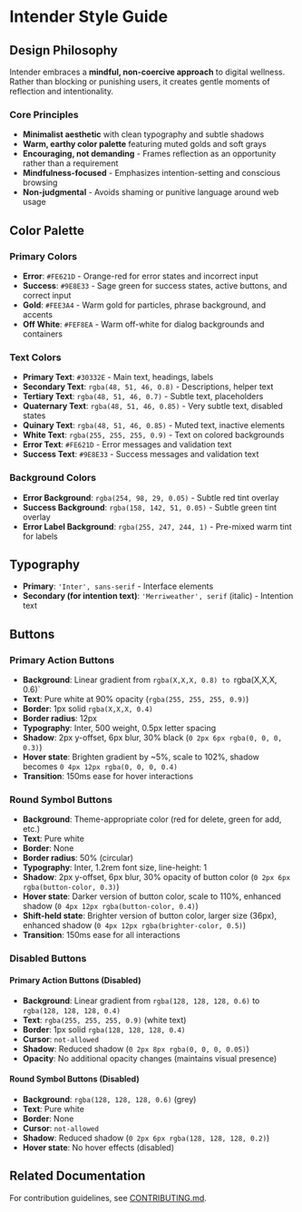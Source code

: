 # Intender Style Guide

## Design Philosophy

Intender embraces a **mindful, non-coercive approach** to digital wellness. Rather than blocking or punishing users, it creates gentle moments of reflection and intentionality.

### Core Principles

- **Minimalist aesthetic** with clean typography and subtle shadows
- **Warm, earthy color palette** featuring muted golds and soft grays
- **Encouraging, not demanding** - Frames reflection as an opportunity rather than a requirement
- **Mindfulness-focused** - Emphasizes intention-setting and conscious browsing
- **Non-judgmental** - Avoids shaming or punitive language around web usage

## Color Palette

### Primary Colors

- **Error**: `#FE621D` - Orange-red for error states and incorrect input
- **Success**: `#9E8E33` - Sage green for success states, active buttons, and correct input
- **Gold**: `#FEE3A4` - Warm gold for particles, phrase background, and accents
- **Off White**: `#FEF8EA` - Warm off-white for dialog backgrounds and containers

### Text Colors

- **Primary Text**: `#30332E` - Main text, headings, labels
- **Secondary Text**: `rgba(48, 51, 46, 0.8)` - Descriptions, helper text
- **Tertiary Text**: `rgba(48, 51, 46, 0.7)` - Subtle text, placeholders
- **Quaternary Text**: `rgba(48, 51, 46, 0.85)` - Very subtle text, disabled states
- **Quinary Text**: `rgba(48, 51, 46, 0.85)` - Muted text, inactive elements
- **White Text**: `rgba(255, 255, 255, 0.9)` - Text on colored backgrounds
- **Error Text**: `#FE621D` - Error messages and validation text
- **Success Text**: `#9E8E33` - Success messages and validation text

### Background Colors

- **Error Background**: `rgba(254, 98, 29, 0.05)` - Subtle red tint overlay
- **Success Background**: `rgba(158, 142, 51, 0.05)` - Subtle green tint overlay
- **Error Label Background**: `rgba(255, 247, 244, 1)` - Pre-mixed warm tint for labels

## Typography

- **Primary**: `'Inter', sans-serif` - Interface elements
- **Secondary (for intention text)**: `'Merriweather', serif` (italic) - Intention text

## Buttons

### Primary Action Buttons

- **Background**: Linear gradient from `rgba(X,X,X, 0.8) to `rgba(X,X,X, 0.6)`
- **Text**: Pure white at 90% opacity (`rgba(255, 255, 255, 0.9)`)
- **Border**: 1px solid `rgba(X,X,X, 0.4)`
- **Border radius**: 12px
- **Typography**: Inter, 500 weight, 0.5px letter spacing
- **Shadow**: 2px y-offset, 6px blur, 30% black (`0 2px 6px rgba(0, 0, 0, 0.3)`)
- **Hover state**: Brighten gradient by ~5%, scale to 102%, shadow becomes `0 4px 12px rgba(0, 0, 0, 0.4)`
- **Transition**: 150ms ease for hover interactions

### Round Symbol Buttons

- **Background**: Theme-appropriate color (red for delete, green for add, etc.)
- **Text**: Pure white
- **Border**: None
- **Border radius**: 50% (circular)
- **Typography**: Inter, 1.2rem font size, line-height: 1
- **Shadow**: 2px y-offset, 6px blur, 30% opacity of button color (`0 2px 6px rgba(button-color, 0.3)`)
- **Hover state**: Darker version of button color, scale to 110%, enhanced shadow (`0 4px 12px rgba(button-color, 0.4)`)
- **Shift-held state**: Brighter version of button color, larger size (36px), enhanced shadow (`0 4px 12px rgba(brighter-color, 0.5)`)
- **Transition**: 150ms ease for all interactions

### Disabled Buttons

#### Primary Action Buttons (Disabled)

- **Background**: Linear gradient from `rgba(128, 128, 128, 0.6)` to `rgba(128, 128, 128, 0.4)`
- **Text**: `rgba(255, 255, 255, 0.9)` (white text)
- **Border**: 1px solid `rgba(128, 128, 128, 0.4)`
- **Cursor**: `not-allowed`
- **Shadow**: Reduced shadow (`0 2px 8px rgba(0, 0, 0, 0.05)`)
- **Opacity**: No additional opacity changes (maintains visual presence)

#### Round Symbol Buttons (Disabled)

- **Background**: `rgba(128, 128, 128, 0.6)` (grey)
- **Text**: Pure white
- **Border**: None
- **Cursor**: `not-allowed`
- **Shadow**: Reduced shadow (`0 2px 6px rgba(128, 128, 128, 0.2)`)
- **Hover state**: No hover effects (disabled)

## Related Documentation

For contribution guidelines, see [CONTRIBUTING.md](./CONTRIBUTING.md).

